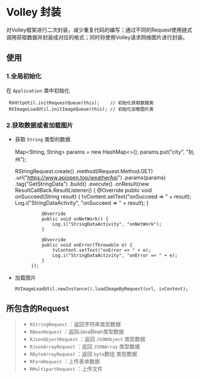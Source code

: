 # Volley 封装

对Volley框架进行二次封装，减少重复代码的编写；通过不同的Request使用链式调用获取数据并封装成对应的格式；同时将使用Volley请求网络图片进行封装。  

## 使用
### 1.全局初始化
在 `Application` 类中初始化

     RVHttpUtil.initRequestQueue(this);    // 初始化获取数据类
     RVImageLoadUtil.initImageQueue(this); // 初始化加载图片类

### 2.获取数据或者加载图片
* 获取 `String` 类型的数据
     
         
    Map<String, String> params = new HashMap<>();
    params.put("city", "杭州");
   
    RStringRequest.create()
            .method(IRequest.Method.GET)
            .url("https://www.apiopen.top/weatherApi")
            .params(params)
            .tag("GetStringData")
            .build()
            .execute()
            .onResult(new ResultCallBack.ResultListener<String>() {
                @Override
                public void onSucceed(String result) {
                    tvContent.setText("onSucceed => " + result);
                    Log.i("StringDataActivity", "onSucceed => " + result);
                }

                @Override
                public void onNetWork() {
                    Log.i("StringDataActivity", "onNetWork");
                }

                @Override
                public void onError(Throwable e) {
                    tvContent.setText("onError => " + e);
                    Log.i("StringDataActivity", "onError => " + e);
                }
            });
 
 * 加载图片
    
       RVImageLoadUtil.newInstance().loadImageByRequest(url, ivContent);


## 所包含的Request
> * `RStringRequest`        ：返回字符串类型数据
> * `RBeanRequest`          ：返回JavaBean类型数据
> * `RJsonObjectRequest`    ：返回 `JSONObject` 类型数据
> * `RJsonArrayRequest`     ：返回 `JSONArray` 类型数据
> * `RByteArrayRequest`     ：返回 `byte`数组 类型数据
> * `RFormRequest`          ：上传表单数据
> * `RMultipartRequest`     ：上传文件

